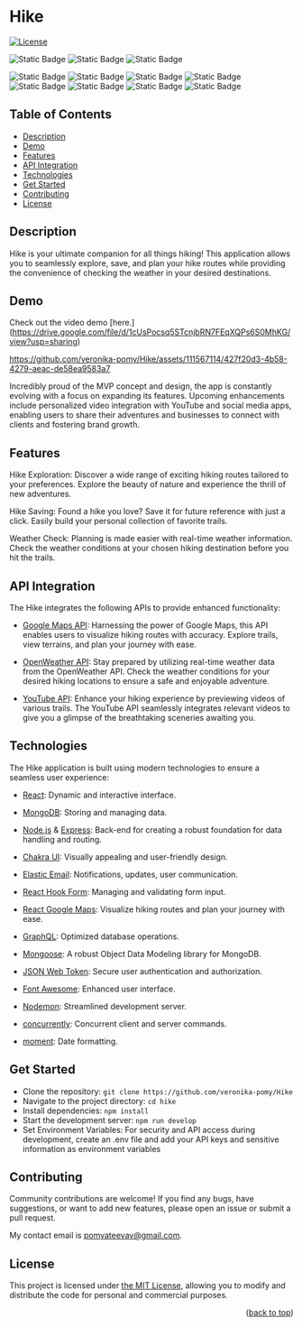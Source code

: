 # Hike

[![License][license-shield]][license-url]

![Static Badge](https://img.shields.io/badge/GoogleMaps-API-%234285F4?style=for-the-badge&logo=Google%20Maps&logoColor=%234285F4)
![Static Badge](https://img.shields.io/badge/OpenWeather-API-orange?style=for-the-badge)
![Static Badge](https://img.shields.io/badge/YouTube-API-red?style=for-the-badge&logo=YouTube)

![Static Badge](https://img.shields.io/badge/React-JS-%2361DAFB?style=for-the-badge&logo=React&logoColor=%2361DAFB)
![Static Badge](https://img.shields.io/badge/Mongo-DB-%2347A248?style=for-the-badge&logo=MongoDB&logoColor=%2347A248)
![Static Badge](https://img.shields.io/badge/Express-JS-%23000000?style=for-the-badge&logo=Express&logoColor=%23000000)
![Static Badge](https://img.shields.io/badge/Node-JS-%23339933?style=for-the-badge&logo=Node.js&logoColor=%23339933)
![Static Badge](https://img.shields.io/badge/Graph-QL-%23E10098?style=for-the-badge&logo=GraphQL&logoColor=%23E10098)
![Static Badge](https://img.shields.io/badge/Mongoose-ODM-%23880000?style=for-the-badge&logo=Mongoose&logoColor=%23880000)
![Static Badge](https://img.shields.io/badge/JW-Token-%23000000?style=for-the-badge&logo=Json%20Web%20Tokens&logoColor=%23000000)
![Static Badge](https://img.shields.io/badge/Chakra-UI-%23319795?style=for-the-badge&logo=Chakra%20UI&logoColor=%23319795)


## Table of Contents

  <ul>
    <li>
      <a href="#description">Description</a>
    </li>
        <li>
      <a href="#demo">Demo</a>
    </li>
    <li>
        <a href="#features">Features</a>
    </li>
    <li>
        <a href="#api-integration">API Integration</a>
    </li>
    <li>
        <a href="#technologies">Technologies</a>
    </li>
    <li>
        <a href="#get-started">Get Started</a>
    </li>
        <li>
        <a href="#contributing">Contributing</a>
    </li>
        <li>
        <a href="#license">License</a>
    </li>
  </ul>

## Description

Hike is your ultimate companion for all things hiking! This application allows you to seamlessly explore, save, and plan your hike routes while providing the convenience of checking the weather in your desired destinations.

## Demo

Check out the video demo [here.] (https://drive.google.com/file/d/1cUsPocsq5STcnjbRN7FEqXQPs6S0MhKG/view?usp=sharing)

https://github.com/veronika-pomy/Hike/assets/111567114/427f20d3-4b58-4279-aeac-de58ea9583a7

Incredibly proud of the MVP concept and design, the app is constantly evolving with a focus on expanding its features. Upcoming enhancements include personalized video integration with YouTube and social media apps, enabling users to share their adventures and businesses to connect with clients and fostering brand growth.

## Features

Hike Exploration: Discover a wide range of exciting hiking routes tailored to your preferences. Explore the beauty of nature and experience the thrill of new adventures.

Hike Saving: Found a hike you love? Save it for future reference with just a click. Easily build your personal collection of favorite trails.

Weather Check: Planning is made easier with real-time weather information. Check the weather conditions at your chosen hiking destination before you hit the trails.

## API Integration

The Hike integrates the following APIs to provide enhanced functionality:

- [Google Maps API](https://developers.google.com/maps): Harnessing the power of Google Maps, this API enables users to visualize hiking routes with accuracy. Explore trails, view terrains, and plan your journey with ease.

- [OpenWeather API](https://openweathermap.org/api): Stay prepared by utilizing real-time weather data from the OpenWeather API. Check the weather conditions for your desired hiking locations to ensure a safe and enjoyable adventure.

- [YouTube API](https://developers.google.com/youtube/v3): Enhance your hiking experience by previewing videos of various trails. The YouTube API seamlessly integrates relevant videos to give you a glimpse of the breathtaking sceneries awaiting you.

## Technologies

The Hike application is built using modern technologies to ensure a seamless user experience:

- [React](https://react.dev/): Dynamic and interactive interface.

- [MongoDB](https://www.mongodb.com/): Storing and managing data.

- [Node.js](https://nodejs.org/en) & [Express](https://expressjs.com/): Back-end for creating a robust foundation for data handling and routing.

- [Chakra UI](https://chakra-ui.com/): Visually appealing and user-friendly design.

- [Elastic Email](https://elasticemail.com/?gclid=Cj0KCQjwl8anBhCFARIsAKbbpyQu4FcQ4FsIWBd7dlOqbQpxgMVMxq07_HMsNX5r5gH0Us4dx4R7TZUaAtX3EALw_wcB): Notifications, updates, user communication.

- [React Hook Form](https://www.react-hook-form.com/): Managing and validating form input.

- [React Google Maps](https://www.npmjs.com/package/@react-google-maps/api): Visualize hiking routes and plan your journey with ease.

- [GraphQL](https://graphql.org/): Optimized database operations.

- [Mongoose](https://www.npmjs.com/package/mongoose): A robust Object Data Modeling library for MongoDB.

- [JSON Web Token](https://jwt.io/): Secure user authentication and authorization.

- [Font Awesome](https://fontawesome.com/): Enhanced user interface.

- [Nodemon](https://www.npmjs.com/package/nodemon): Streamlined development server.

- [concurrently](https://www.npmjs.com/package/concurrently): Concurrent client and server commands.

- [moment](https://www.npmjs.com/package/moment): Date formatting.

## Get Started

- Clone the repository: `git clone https://github.com/veronika-pomy/Hike`
- Navigate to the project directory: `cd hike`
- Install dependencies: `npm install`
- Start the development server: `npm run develop`
- Set Environment Variables: For security and API access during development, create an .env file and add your API keys and sensitive information as environment variables

## Contributing


Community contributions are welcome! If you find any bugs, have suggestions, or want to add new features, please open an issue or submit a pull request.

My contact email is pomyateevav@gmail.com.

## License

This project is licensed under [the MIT License](https://github.com/veronika-pomy/Hike/blob/main/LICENSE), allowing you to modify and distribute the code for personal and commercial purposes.

<p align="right">(<a href="#hike">back to top</a>)</p>

[license-shield]: https://img.shields.io/badge/license-MIT-blue?style=for-the-badge
[license-url]: https://github.com/veronika-pomy/Hike/blob/main/LICENSE
